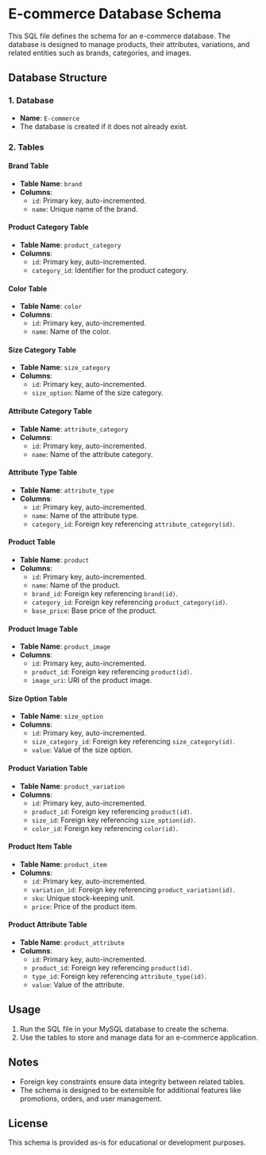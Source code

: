 # E-commerce Database Schema

This SQL file defines the schema for an e-commerce database. The database is designed to manage products, their attributes, variations, and related entities such as brands, categories, and images.

## Database Structure

### 1. Database
- **Name**: `E-commerce`
- The database is created if it does not already exist.

### 2. Tables

#### Brand Table
- **Table Name**: `brand`
- **Columns**:
  - `id`: Primary key, auto-incremented.
  - `name`: Unique name of the brand.

#### Product Category Table
- **Table Name**: `product_category`
- **Columns**:
  - `id`: Primary key, auto-incremented.
  - `category_id`: Identifier for the product category.

#### Color Table
- **Table Name**: `color`
- **Columns**:
  - `id`: Primary key, auto-incremented.
  - `name`: Name of the color.

#### Size Category Table
- **Table Name**: `size_category`
- **Columns**:
  - `id`: Primary key, auto-incremented.
  - `size_option`: Name of the size category.

#### Attribute Category Table
- **Table Name**: `attribute_category`
- **Columns**:
  - `id`: Primary key, auto-incremented.
  - `name`: Name of the attribute category.

#### Attribute Type Table
- **Table Name**: `attribute_type`
- **Columns**:
  - `id`: Primary key, auto-incremented.
  - `name`: Name of the attribute type.
  - `category_id`: Foreign key referencing `attribute_category(id)`.

#### Product Table
- **Table Name**: `product`
- **Columns**:
  - `id`: Primary key, auto-incremented.
  - `name`: Name of the product.
  - `brand_id`: Foreign key referencing `brand(id)`.
  - `category_id`: Foreign key referencing `product_category(id)`.
  - `base_price`: Base price of the product.

#### Product Image Table
- **Table Name**: `product_image`
- **Columns**:
  - `id`: Primary key, auto-incremented.
  - `product_id`: Foreign key referencing `product(id)`.
  - `image_uri`: URI of the product image.

#### Size Option Table
- **Table Name**: `size_option`
- **Columns**:
  - `id`: Primary key, auto-incremented.
  - `size_category_id`: Foreign key referencing `size_category(id)`.
  - `value`: Value of the size option.

#### Product Variation Table
- **Table Name**: `product_variation`
- **Columns**:
  - `id`: Primary key, auto-incremented.
  - `product_id`: Foreign key referencing `product(id)`.
  - `size_id`: Foreign key referencing `size_option(id)`.
  - `color_id`: Foreign key referencing `color(id)`.

#### Product Item Table
- **Table Name**: `product_item`
- **Columns**:
  - `id`: Primary key, auto-incremented.
  - `variation_id`: Foreign key referencing `product_variation(id)`.
  - `sku`: Unique stock-keeping unit.
  - `price`: Price of the product item.

#### Product Attribute Table
- **Table Name**: `product_attribute`
- **Columns**:
  - `id`: Primary key, auto-incremented.
  - `product_id`: Foreign key referencing `product(id)`.
  - `type_id`: Foreign key referencing `attribute_type(id)`.
  - `value`: Value of the attribute.

## Usage
1. Run the SQL file in your MySQL database to create the schema.
2. Use the tables to store and manage data for an e-commerce application.

## Notes
- Foreign key constraints ensure data integrity between related tables.
- The schema is designed to be extensible for additional features like promotions, orders, and user management.

## License
This schema is provided as-is for educational or development purposes.